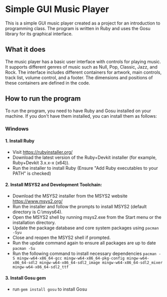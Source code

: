 # Simple GUI Music Player

This is a simple GUI music player created as a project for an introduction to programming class. The program is written in Ruby and uses the Gosu library for its graphical interface.

## What it does

The music player has a basic user interface with controls for playing music. It supports different genres of music such as Null, Pop, Classic, Jazz, and Rock. The interface includes different containers for artwork, main controls, track list, volume control, and a footer. The dimensions and positions of these containers are defined in the code.

## How to run the program

To run the program, you need to have Ruby and Gosu installed on your machine. If you don't have them installed, you can install them as follows:

### Windows
#### 1. Install Ruby
  - Visit https://rubyinstaller.org/
  - Download the latest version of the Ruby+Devkit installer (for example, Ruby+Devkit 3.x.x-x (x64)).
  - Run the installer to install Ruby (Ensure "Add Ruby executables to your PATH" is checked)
#### 2. Install MSYS2 and Development Toolchain:
  - Download the MSYS2 installer from the MSYS2 website https://www.msys2.org/
  - Run the installer and follow the prompts to install MSYS2 (default directory is C:\msys64).
  - Open the MSYS2 shell by running msys2.exe from the Start menu or the installation directory.
  - Update the package database and core system packages using `pacman -Syu`
  - Close and reopen the MSYS2 shell if prompted.
  - Run the update command again to ensure all packages are up to date `pacman -Su`
  - Run the following command to install necessary dependencies
    `pacman -S mingw-w64-x86_64-gcc mingw-w64-x86_64-pkg-config mingw-w64-x86_64-sdl2 mingw-w64-x86_64-sdl2_image mingw-w64-x86_64-sdl2_mixer mingw-w64-x86_64-sdl2_ttf`
#### 3. Install Gosu gem
  - run `gem install gosu` to install Gosu
